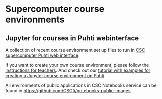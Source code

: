 # Supercomputer course environments

## Jupyter for courses in Puhti webinterface

A collection of recent course environment set up files to run in [CSC supercomputer Puhti web interface](https://puhti.csc.fi/). 

If you want to create your own course environment, please follow the [instructions for teachers](https://docs.csc.fi/computing/webinterface/jupyter-for-courses/). And check out our [tutorial with examples for creating a Jupyter course environment on Puhti](https://github.com/CSCfi/Jupyter_www_puhti).

All environments of public applications in CSC Notebooks service can be found in https://github.com/CSCfi/notebooks-public-images.
